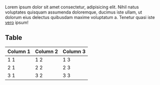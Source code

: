 Lorem ipsum dolor sit amet consectetur, adipisicing elit. Nihil natus voluptates quisquam assumenda doloremque, ducimus iste ullam, ut dolorum eius delectus quibusdam maxime voluptatum a. Tenetur quasi iste [vero](https://xerox.com) ipsum!

## Table

| Column 1 | Column 2 | Column 3 |
| --- | --- | --- |
| 1 1 | 1 2 | 1 3 |
| 2 1 | 2 2 | 2 3 |
| 3 1 | 3 2 | 3 3 |
